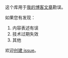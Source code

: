 这个库用于[我的博客文章](http://blog.zfanw.com/)勘误。

如果您有发现：

1. 内容表述有误
2. 技术过期失效
3. 其他

欢迎[创建 issue](https://github.com/chenxsan/report/issues/new)。
